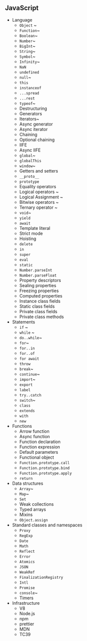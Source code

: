 ## JavaScript

- Language 
  - `Object` ~
  - `Function`~
  - `Boolean`~
  - `Number`~
  - `BigInt`~
  - `String`~
  - `Symbol`~
  - `Infinity`~
  - `NaN`
  - `undefined`
  - `null`~
  - `this`
  - `instanceof`
  - `...spread`
  - `...rest`
  - `typeof`~
  - Destructuring
  - Generators
  - Iterators~
  - Async generator
  - Async iterator
  - Chaining
  - Optional chaining
  - IIFE
  - Async IIFE
  - `global`~
  - `globalThis`
  - `window`~
  - Getters and setters
  - `__proto__`
  - `prototype`
  - Equality operators
  - Logical operators ~
  - Logical Assignment ~
  - Bitwise operators ~
  - Ternary operator ~
  - `void`~
  - `yield`
  - `await`
  - Template literal
  - Strict mode
  - Hoisting
  - `delete`
  - `in`
  - `super`
  - `eval`
  - `static`
  - `Number.parseInt`
  - `Number.parseFloat`
  - Property descriptors
  - Sealing properties
  - Freezing properties
  - Computed properties
  - Instance class fields
  - Static class fields
  - Private class fields
  - Private class methods
- Statements
  - `if` ~
  - `while` ~
  - `do..while`~
  - `for`~
  - `for..in`
  - `for..of`
  - `for await`
  - `throw`
  - `break`~
  - `continue`~
  - `import`~
  - `export`
  - `label`
  - `try..catch`
  - `switch`~
  - `class`
  - `extends`
  - `with`
  - `new`
- Functions
  - Arrow function
  - Async function
  - Function declaration
  - Function expression
  - Default parameters
  - Functional object
  - `Function.prototype.call`
  - `Function.prototype.bind`
  - `Function.prototype.apply`
  - `return`
- Data structures
  - `Array`~
  - `Map`~
  - `Set`
  - Weak collections
  - Typed arrays
  - Mixins
  - `Object.assign`
- Standard classes and namespaces
  - `Proxy`
  - `RegExp`
  - `Date`
  - `Math`
  - `Reflect`
  - `Error`
  - `Atomics`
  - `JSON`
  - `WeakRef`
  - `FinalizationRegistry`
  - `Intl`
  - `Promise`
  - `console`~
  - Timers
- Infrastructure
  - V8
  - Node.js
  - npm
  - prettier
  - MDN
  - TC39

